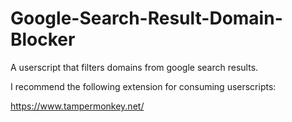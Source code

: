 # Google-Search-Result-Domain-Blocker
A userscript that filters domains from google search results.

I recommend the following extension for consuming userscripts:

https://www.tampermonkey.net/
